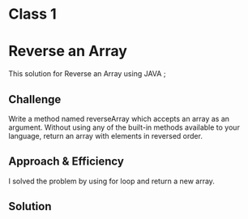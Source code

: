 # Class 1

# Reverse an Array
This solution for Reverse an Array using JAVA ;

## Challenge
Write a method named reverseArray which accepts an array as an argument. Without using any of the built-in methods available to your language, return an array with elements in reversed order.

## Approach & Efficiency
I solved the problem by using for loop and return a new array.

## Solution